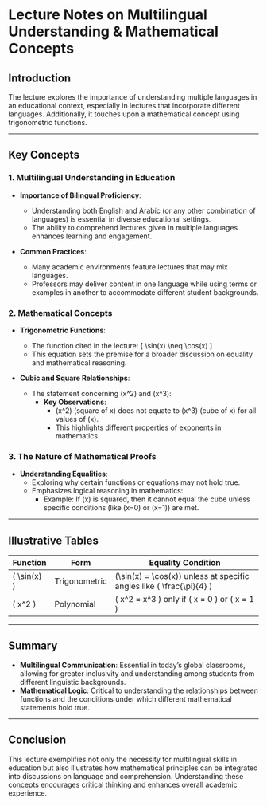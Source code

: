 # Lecture Notes on Multilingual Understanding & Mathematical Concepts

## Introduction
The lecture explores the importance of understanding multiple languages in an educational context, especially in lectures that incorporate different languages. Additionally, it touches upon a mathematical concept using trigonometric functions.

---

## Key Concepts

### 1. Multilingual Understanding in Education
- **Importance of Bilingual Proficiency**:
  - Understanding both English and Arabic (or any other combination of languages) is essential in diverse educational settings.
  - The ability to comprehend lectures given in multiple languages enhances learning and engagement.

- **Common Practices**:
  - Many academic environments feature lectures that may mix languages.
  - Professors may deliver content in one language while using terms or examples in another to accommodate different student backgrounds.

### 2. Mathematical Concepts
- **Trigonometric Functions**:
  - The function cited in the lecture: 
    \[
    \sin(x) \neq \cos(x)
    \]
  - This equation sets the premise for a broader discussion on equality and mathematical reasoning.

- **Cubic and Square Relationships**:
  - The statement concerning \(x^2\) and \(x^3\):
    - **Key Observations**:
      - \(x^2\) (square of x) does not equate to \(x^3\) (cube of x) for all values of \(x\).
      - This highlights different properties of exponents in mathematics.

### 3. The Nature of Mathematical Proofs
- **Understanding Equalities**:
  - Exploring why certain functions or equations may not hold true.
  - Emphasizes logical reasoning in mathematics:
    - Example: If \(x\) is squared, then it cannot equal the cube unless specific conditions (like \(x=0\) or \(x=1\)) are met.

---

## Illustrative Tables

| Function      | Form         | Equality Condition     |
|---------------|--------------|------------------------|
| \( \sin(x) \) | Trigonometric | \(\sin(x) = \cos(x)\) unless at specific angles like \( \frac{\pi}{4} \) |
| \( x^2 \)     | Polynomial   | \( x^2 = x^3 \) only if \( x = 0 \) or \( x = 1 \) |

---

## Summary
- **Multilingual Communication**: Essential in today’s global classrooms, allowing for greater inclusivity and understanding among students from different linguistic backgrounds.
- **Mathematical Logic**: Critical to understanding the relationships between functions and the conditions under which different mathematical statements hold true.

---

## Conclusion
This lecture exemplifies not only the necessity for multilingual skills in education but also illustrates how mathematical principles can be integrated into discussions on language and comprehension. Understanding these concepts encourages critical thinking and enhances overall academic experience.